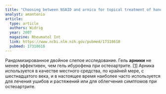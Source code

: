 ```yaml
---
title: "Choosing between NSAID and arnica for topical treatment of hand osteoarthritis in a randomised, double-blind study"
analyst: amantonio
article:
  type: article
  authors: Widrig
  year: 2007
  magazine: Rheumatol Int
  link: https://www.ncbi.nlm.nih.gov/pubmed/17318618
  pubmed: 17318618
---
```


Рандомизированное двойное слепое исследование. Гель **арники** не менее эффективен, чем гель ибурофена при остеоартрите. [[1]](https://www.ncbi.nlm.nih.gov/pubmed/23728701)
Арника используется в качестве местного средства, по крайней мере, с шестнадцатого века, и в настоящее время наиболее часто используется для лечения ушибов и растяжений или для облегчения симптомов при остеоартрите.

